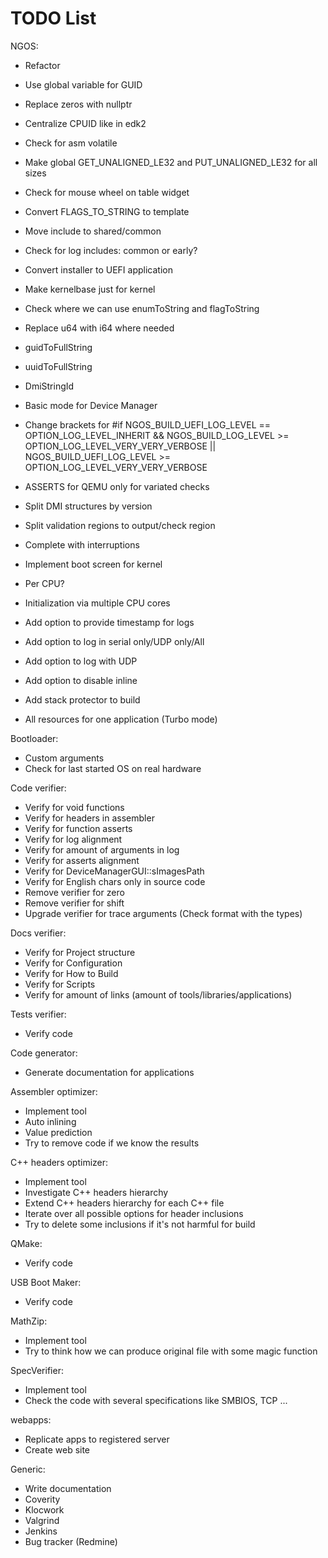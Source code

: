 TODO List
=========

NGOS:

- Refactor
- Use global variable for GUID
- Replace zeros with nullptr
- Centralize CPUID like in edk2
- Check for asm volatile
- Make global GET_UNALIGNED_LE32 and PUT_UNALIGNED_LE32 for all sizes
- Check for mouse wheel on table widget
- Convert FLAGS_TO_STRING to template
- Move include to shared/common
- Check for log includes: common or early?
- Convert installer to UEFI application
- Make kernelbase just for kernel
- Check where we can use enumToString and flagToString
- Replace u64 with i64 where needed
- guidToFullString
- uuidToFullString
- DmiStringId
- Basic mode for Device Manager
- Change brackets for #if NGOS_BUILD_UEFI_LOG_LEVEL == OPTION_LOG_LEVEL_INHERIT && NGOS_BUILD_LOG_LEVEL >= OPTION_LOG_LEVEL_VERY_VERY_VERBOSE || NGOS_BUILD_UEFI_LOG_LEVEL >= OPTION_LOG_LEVEL_VERY_VERY_VERBOSE
- ASSERTS for QEMU only for variated checks
- Split DMI structures by version
- Split validation regions to output/check region

- Complete with interruptions
- Implement boot screen for kernel
- Per CPU?
- Initialization via multiple CPU cores

- Add option to provide timestamp for logs
- Add option to log in serial only/UDP only/All
- Add option to log with UDP
- Add option to disable inline
- Add stack protector to build

- All resources for one application (Turbo mode)



Bootloader:

- Custom arguments
- Check for last started OS on real hardware



Code verifier:

- Verify for void functions
- Verify for headers in assembler
- Verify for function asserts
- Verify for log alignment
- Verify for amount of arguments in log
- Verify for asserts alignment
- Verify for DeviceManagerGUI::sImagesPath
- Verify for English chars only in source code
- Remove verifier for zero
- Remove verifier for shift
- Upgrade verifier for trace arguments (Check format with the types)



Docs verifier:

- Verify for Project structure
- Verify for Configuration
- Verify for How to Build
- Verify for Scripts
- Verify for amount of links (amount of tools/libraries/applications)



Tests verifier:

- Verify code



Code generator:

- Generate documentation for applications



Assembler optimizer:

- Implement tool
- Auto inlining
- Value prediction
- Try to remove code if we know the results



C++ headers optimizer:

- Implement tool
- Investigate C++ headers hierarchy
- Extend C++ headers hierarchy for each C++ file
- Iterate over all possible options for header inclusions
- Try to delete some inclusions if it's not harmful for build



QMake:

- Verify code



USB Boot Maker:

- Verify code



MathZip:

- Implement tool
- Try to think how we can produce original file with some magic function



SpecVerifier:

- Implement tool
- Check the code with several specifications like SMBIOS, TCP ...



webapps:

- Replicate apps to registered server
- Create web site



Generic:

- Write documentation
- Coverity
- Klocwork
- Valgrind
- Jenkins
- Bug tracker (Redmine)
